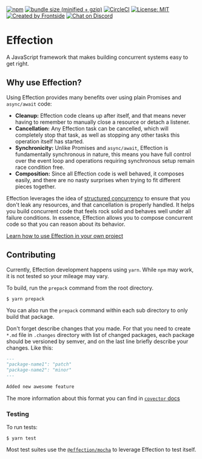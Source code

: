 [![npm](https://img.shields.io/npm/v/effection.svg)](https://www.npmjs.com/package/effection)
[![bundle size (minified + gzip)](https://img.shields.io/bundlephobia/minzip/effection)](https://bundlephobia.com/result?p=effection)
[![CircleCI](https://circleci.com/gh/thefrontside/effection.svg?style=shield)](https://circleci.com/gh/thefrontside/effection)
[![License: MIT](https://img.shields.io/badge/License-MIT-yellow.svg)](https://opensource.org/licenses/MIT)
[![Created by Frontside](https://img.shields.io/badge/created%20by-frontside-26abe8.svg)](https://frontside.com)
[![Chat on Discord](https://img.shields.io/discord/700803887132704931?Label=Discord)](https://discord.gg/Ug5nWH8)

# Effection

A JavaScript framework that makes building concurrent systems easy to get right.

## Why use Effection?

Using Effection provides many benefits over using plain Promises and
`async/await` code:

- **Cleanup:** Effection code cleans up after itself, and that means never having
  to remember to manually close a resource or detach a listener.
- **Cancellation:** Any Effection task can be cancelled, which will completely
  stop that task, as well as stopping any other tasks this operation itself has
  started.
- **Synchronicity:** Unlike Promises and `async/await`, Effection is fundamentally
  synchronous in nature, this means you have full control over the event loop
  and operations requiring synchronous setup remain race condition free.
- **Composition:** Since all Effection code is well behaved, it
  composes easily, and there are no nasty surprises when trying to
  fit different pieces together.

Effection leverages the idea of [structured concurrency][structured concurrency]
to ensure that you don't leak any resources, and that cancellation is
properly handled. It helps you build concurrent code that feels rock
solid and behaves well under all failure conditions. In essence,
Effection allows you to compose concurrent code so that you can reason
about its behavior.

[Learn how to use Effection in your own project](https://frontside.com/effection)

## Contributing

Currently, Effection development happens using `yarn`. While `npm` may
work, it is not tested so your mileage may vary.

To build, run the `prepack` command from the root directory.

```text
$ yarn prepack
```

You can also run the `prepack` command within each sub directory to
only build that package.

Don't forget describe changes that you made.
For that you need to create `*.md` file in `.changes` directory with
list of changed packages, each package should be versioned by semver, and
on the last line briefly describe your changes. Like this:

```md
---
"package-name1": "patch"
"package-name2": "minor"
---

Added new awesome feature
```

The more information about this format you can find in [`covector` docs](https://github.com/jbolda/covector/tree/main/packages/covector#applying-changes)

### Testing

To run tests:

```text
$ yarn test
```

Most test suites use the [`@effection/mocha`](packages/mocha) to
leverage Effection to test itself.

[structured concurrency]: https://vorpus.org/blog/notes-on-structured-concurrency-or-go-statement-considered-harmful/
[discord]: https://discord.gg/Ug5nWH8
